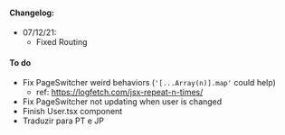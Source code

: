 #### Changelog:
- 07/12/21: 
    - Fixed Routing

#### To do
- Fix PageSwitcher weird behaviors (`'[...Array(n)].map'` could help)
    - ref: https://logfetch.com/jsx-repeat-n-times/
- Fix PageSwitcher not updating when user is changed
- Finish User.tsx component
- Traduzir para PT e JP
